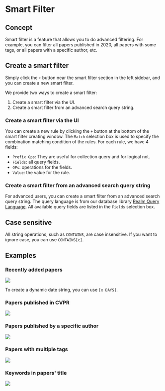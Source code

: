# Smart Filter

## Concept

Smart filter is a feature that allows you to do advanced filtering. For example, you can filter all papers published in 2020, all papers with some tags, or all papers with a specific author, etc.

## Create a smart filter

Simply click the `+` button near the smart filter section in the left sidebar, and you can create a new smart filter.

We provide two ways to create a smart filter:
1. Create a smart filter via the UI.
2. Create a smart filter from an advanced search query string.

### Create a smart filter via the UI

You can create a new rule by clicking the `+` button at the bottom of the smart filter creating window. The `Match` selection box is used to specify the combination matching condition of the rules. For each rule, we have 4 fields:
- `Prefix Ops`: They are useful for collection query and for logical not.
- `Fields`: all query fields.
- `OPs`: operations for the fields.
- `Value`: the value for the rule.


### Create a smart filter from an advanced search query string

For advanced users, you can create a smart filter from an advanced search query string. The query language is from our database library [Realm Query Language](https://www.mongodb.com/docs/realm-sdks/js/latest/tutorial-query-language.html). All available query fields are listed in the `Fields` selection box.

## Case sensitive

All string operations, such as `CONTAINS`, are case insensitive. If you want to ignore case, you can use `CONTAINS[c]`.

## Examples

### Recently added papers
![](/assets/images/guide/smart-filter/recent.png)

To create a dynamic date string, you can use `[x DAYS]`.

### Papers published in CVPR
![](/assets/images/guide/smart-filter/pub.png)

### Papers published by a specific author
![](/assets/images/guide/smart-filter/author.png)

### Papers with multiple tags
![](/assets/images/guide/smart-filter/tag.png)

### Keywords in papers' title
![](/assets/images/guide/smart-filter/title.png)